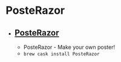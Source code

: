 # PosteRazor
- [PosteRazor](https://posterazor.sourceforge.io/)
  - 
  - PosteRazor - Make your own poster!
  - `brew cask install PosteRazor`
